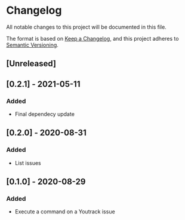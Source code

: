 # Changelog
All notable changes to this project will be documented in this file.

The format is based on [Keep a Changelog](https://keepachangelog.com/en/1.0.0/),
and this project adheres to [Semantic Versioning](https://semver.org/spec/v2.0.0.html).

## [Unreleased]

## [0.2.1] - 2021-05-11
### Added
- Final dependecy update

## [0.2.0] - 2020-08-31
### Added
- List issues

## [0.1.0] - 2020-08-29
### Added
- Execute a command on a Youtrack issue
